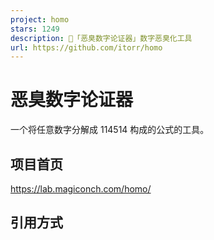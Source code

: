 ```yaml
---
project: homo
stars: 1249
description: 💩「恶臭数字论证器」数字恶臭化工具
url: https://github.com/itorr/homo
---
```


恶臭数字论证器
=======

一个将任意数字分解成 114514 构成的公式的工具。

项目首页
----

https://lab.magiconch.com/homo/

引用方式
----

<script src\="homo.js"\></script\>
<script\>
let 恶臭 \= homo(1919810);
// "114514\*(11-4-5+14)+(114\*514+(114\*51\*4+(1145\*(1+4)+(11-4+5+1-4))))"
</script\>

### CDN

<script src\="https://cdn.jsdelivr.net/gh/itorr/homo@master/homo.js"\></script\>

仓库地址
----

https://github.com/itorr/homo

协议
--

MIT
